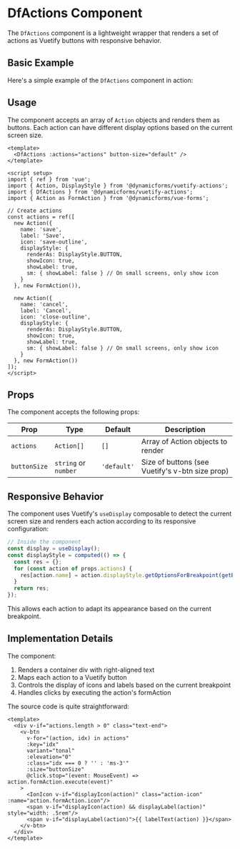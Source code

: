 # DfActions Component

The `DfActions` component is a lightweight wrapper that renders a set of actions as Vuetify buttons with responsive behavior.

## Basic Example

Here's a simple example of the `DfActions` component in action:

<ActionsDemo />

## Usage

The component accepts an array of `Action` objects and renders them as buttons. Each action can have different display options based on the current screen size.

```vue
<template>
  <DfActions :actions="actions" button-size="default" />
</template>

<script setup>
import { ref } from 'vue';
import { Action, DisplayStyle } from '@dynamicforms/vuetify-actions';
import { DfActions } from '@dynamicforms/vuetify-actions';
import { Action as FormAction } from '@dynamicforms/vue-forms';

// Create actions
const actions = ref([
  new Action({
    name: 'save',
    label: 'Save',
    icon: 'save-outline',
    displayStyle: {
      renderAs: DisplayStyle.BUTTON,
      showIcon: true,
      showLabel: true,
      sm: { showLabel: false } // On small screens, only show icon
    }
  }, new FormAction()),
  
  new Action({
    name: 'cancel',
    label: 'Cancel',
    icon: 'close-outline',
    displayStyle: {
      renderAs: DisplayStyle.BUTTON,
      showIcon: true,
      showLabel: true,
      sm: { showLabel: false } // On small screens, only show icon
    }
  }, new FormAction())
]);
</script>
```

## Props

The component accepts the following props:

| Prop | Type | Default | Description |
|------|------|---------|-------------|
| `actions` | `Action[]` | `[]` | Array of Action objects to render |
| `buttonSize` | `string` or `number` | `'default'` | Size of buttons (see Vuetify's v-btn size prop) |

## Responsive Behavior

The component uses Vuetify's `useDisplay` composable to detect the current screen size and renders each action according to its responsive configuration:

```js
// Inside the component
const display = useDisplay();
const displayStyle = computed(() => {
  const res = {};
  for (const action of props.actions) {
    res[action.name] = action.displayStyle.getOptionsForBreakpoint(getBreakpointName(display));
  }
  return res;
});
```

This allows each action to adapt its appearance based on the current breakpoint.

## Implementation Details

The component:

1. Renders a container div with right-aligned text
2. Maps each action to a Vuetify button
3. Controls the display of icons and labels based on the current breakpoint
4. Handles clicks by executing the action's formAction

The source code is quite straightforward:

```vue
<template>
  <div v-if="actions.length > 0" class="text-end">
    <v-btn
      v-for="(action, idx) in actions"
      :key="idx"
      variant="tonal"
      :elevation="0"
      :class="idx === 0 ? '' : 'ms-3'"
      :size="buttonSize"
      @click.stop="(event: MouseEvent) => action.formAction.execute(event)"
    >
      <IonIcon v-if="displayIcon(action)" class="action-icon" :name="action.formAction.icon"/>
      <span v-if="displayIcon(action) && displayLabel(action)" style="width: .5rem"/>
      <span v-if="displayLabel(action)">{{ labelText(action) }}</span>
    </v-btn>
  </div>
</template>
```

<script setup>
import ActionsDemo from '../components/actions-demo.vue'
</script>
